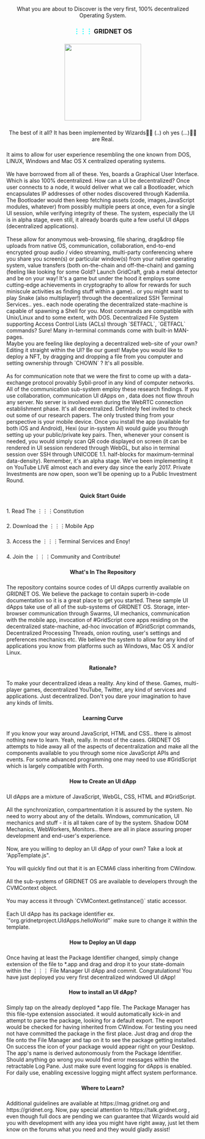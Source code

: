 
<p align="center">What you are about to Discover is the very first, 100% decentralized Operating System.</p>

###
<h3 align="center"><b><span style="color:cyan">⋮⋮⋮</span> GRIDNET OS</b></h3>

###

<div align="center">
  <img height="200" src="https://gridnet.org/logo.png"  />
</div>

###

<p align="center">The best of it all? It has been implemented by Wizards🧙🧙  (..) oh yes (...)🧙🧙 are Real.</p>

###

<p align="left">It aims to allow for user experience resembling the one known from DOS, LINUX, Windows and Mac OS X centralized operating systems.<br><br>We have borrowed from all of these. Yes,  boards a Graphical User Interface. Which is also 100% decentralized. How can a UI be decentralized? Once user connects to a node, it would deliver what we call a Bootloader, which encapsulates IP addresses of other nodes discovered through Kademlia. The Bootloader would then keep fetching assets (code, images,JavaScript modules, whatever) from possibly multiple peers at once, even for a single UI session, while verifying integrity of these. The system, especially the UI is in alpha stage, even still,  it already boards quite a few useful UI dApps (decentralized applications).<br><br> These allow for anonymous web-browsing, file sharing, drag&amp;drop file uploads from native OS, communication, collaboration, end-to-end encrypted group audio / video streaming, multi-party conferencing where you share you screen(s) or particular window(s) from your native operating system, value transfers (both on-the-chain and off-the-chain) and gaming (feeling like looking for some Gold? Launch GridCraft, grab a metal detector and be on your way! It's a game but under the hood it employs some cutting-edge achievements in cryptography to allow for rewards for such miniscule activities as finding stuff within a game).. or you might want to play Snake (also multiplayer!) through the decentralized SSH Terminal Services.. yes.. each node operating the decentralized state-machine is capable of spawning a Shell for you. Most commands are compatible with Unix/Linux and to some extent, with DOS. Decentralized File System supporting Access Control Lists (ACLs) through  `SETFACL`,  `GETFACL`  commands? Sure! Many in-terminal commands come with built-in MAN-pages.<br>				Maybe you are feeling like deploying a decentralized web-site of your own? Editing it straight within the UI? Be our guest! Maybe you would like to deploy a NFT, by dragging and dropping a file from you computer and setting ownership through `CHOWN` ? It's all possible. <br><br>As for communication note that we were the first to come up with a data-exchange protocol provably Sybil-proof in any kind of computer networks. All of the communication sub-system employ these research findings. If you use collaboration, communication UI dApps on  , data does not flow throuh any server. No server is involved even during the WebRTC connection establishment phase. It's all decentralized. Definitely feel invited to check out some of our research papers. The only trusted thing from your perspective is your mobile device. Once you install the app (available for both iOS and Android), Hexi (our in-system AI) would guide you through setting up your public/private key pairs. Then, whenever your consent is needed, you would simply scan QR code displayed on screen (it can be rendered in UI session rendered through WebGL, but also in terminal session over SSH through UNICODE 1.1. half-blocks for maximum-terminal data-density).	Remember, it's an alpha stage. We've been implementing it on YouTube LIVE almost each and every day since the early 2017. Private Investments are now open, soon we'll be opening up to a Public Investment Round.</p>

###

<p align="center"><b>Quick Start Guide</b></p>

###

<p align="left">1. Read The ⋮⋮⋮Constitution</p>

###

<p align="left">2. Download the ⋮⋮⋮Mobile App</p>

###

<p align="left">3. Access the ⋮⋮⋮Terminal Services and Enoy!</p>

###

<p align="left">4. Join the ⋮⋮⋮Community and Contribute!</p>

###

<p align="center"><b>What's In The Repository</b></p>

###

<p align="left">The repository contains source codes of UI dApps currently available on GRIDNET OS. We believe the package to contain superb in-code documentation so it is a great place to get you started. These sample UI dApps take use of all of the sub-systems of GRIDNET OS. Storage, inter-browser communication through Swarms, UI mechanics, communication with the mobile app, invocation of #GridScript core apps residing on the decentralized state-machine, ad-hoc invocation of #GridScript commands, Decentralized Processing Threads, onion routing, user's settings and preferences mechanics etc. We believe the system to allow for any kind of applications you know from platforms such as Windows, Mac OS X and/or Linux.</p>

###

<p align="center"><b>Rationale?</b></p>

###

<p align="left">To make your decentralized ideas a reality. Any kind of these. Games,  multi-player games, decentralized YouTube, Twitter, any kind of services and applications. Just decentralized. Don't you dare your imagination to have any kinds of limits.</p>

###
###

<p align="center"><b>Learning Curve</b></p>

###

<p align="left">If you know your way around JavaScript, HTML and CSS.. there is almost nothing new to learn. Yeah, really. In most of the cases. GRIDNET OS attempts to hide away all of the aspects of decentralization and make all the components available to you through some nice JavaScript APIs and events. For some advanced programming one may need to use #GridScript which is  largely compatible with Forth.</p>

###

<p align="center"><b>How to Create an UI dApp</b></p>

###

<p align="left">UI dApps are a mixture of JavaScript, WebGL, CSS, HTML and #GridScript.<br><br>All the synchronization, compartmentation  it is assured by the system. No need to worry about any of the details. Windows, communication, UI mechanics and stuff - it is all taken care of by the system. Shadow DOM Mechanics, WebWorkers, Monitors.. there are all in place assuring proper development and end-user's experience. <br><br>Now, are you willing to deploy an UI dApp of your own? Take a look at 'AppTemplate.js". <br><br>You will quickly find out that it is an ECMA6 class inheriting from CWindow.<br><br>All the sub-systems of GRIDNET OS are available to developers through the CVMContext object.<br><br>You may access it through `CVMContext.getInstance()` static accessor.<br><br>Each UI dApp has its package identifier ex. `"org.gridnetproject.UIdApps.helloWorld"`  make sure to change it within the template.</p>

###

<p align="center"><b>How to Deploy an UI dapp</b></p>

###

<p align="left">Once having at least the Package Identifier changed, simply change extension of the file to *.app and drag and drop it to your state-domain within the ⋮⋮⋮ File Manager UI dApp and commit. Congratulations! You have just deployed you very first decentralized windowed UI dApp!</p>

###

<p align="center"><b>How to install an UI dApp?</b></p>

###

<p align="left">Simply tap on the already deployed *.app file. The Package Manager has this file-type extension associated. it would automatically kick-in and attempt to parse the package, looking for a default export. The export would be checked for having inherited from CWindow. For testing you need not have committed the package in the first place. Just drag and drop the file onto the File Manager and tap on it to see the package getting installed. On success the icon of your package would appear right on your Desktop. The app's name is derived autonomously from the Package Identifier. Should anything go wrong you would find error messages within the retractable Log Pane. Just make sure event logging for dApps is enabled. For daily use, enabling excessive logging might affect system performance.</p>

###

<p align="center"><b>Where to Learn?</b></p>

###

<p align="left">Additional guidelines are available at https://mag.gridnet.org and https://gridnet.org. Now, pay special attention to https://talk.gridnet.org , even though full docs are pending we can guarantee that Wizards would aid you with development with any idea you might have right away, just let them know on the forums what you need and they would gladly assist!</p>

###
